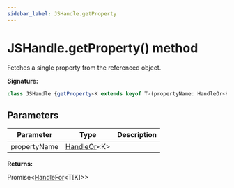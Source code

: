 ```yaml
---
sidebar_label: JSHandle.getProperty
---
```

# JSHandle.getProperty() method

Fetches a single property from the referenced object.

**Signature:**

```typescript
class JSHandle {getProperty<K extends keyof T>(propertyName: HandleOr<K>): Promise<HandleFor<T[K]>>;}
```

## Parameters

|  Parameter | Type | Description |
|  --- | --- | --- |
|  propertyName | [HandleOr](./puppeteer.handleor.md)&lt;K&gt; |  |

**Returns:**

Promise&lt;[HandleFor](./puppeteer.handlefor.md)&lt;T\[K\]&gt;&gt;

